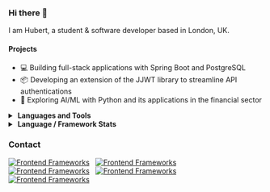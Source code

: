 ### Hi there 👋

I am Hubert, a student & software developer based in London, UK.

<!-- ## 🚀 What I'm Up To -->

#### Projects

- 💻 Building full-stack applications with Spring Boot and PostgreSQL
- 📦 Developing an extension of the JJWT library to streamline API authentications
- 🤖 Exploring AI/ML with Python and its applications in the financial sector

<!-- ## 💻 Tech Stack -->
<!-- https://github.com/inttter/md-badges -->
<!-- https://github.com/tandpfun/skill-icons -->
<!-- FORK: https://github.com/LelouchFR/skill-icons -->
<!-- https://github.com/Trixzyy/skill-icons-builder -->

<details closed>
  <summary><b>&nbsp;Languages&nbsp;and&nbsp;Tools</b></summary>
  <br/>

**Languages**

<img src="https://go-skill-icons.vercel.app/api/icons?i=go,js,ts,java,python,haskell,mysql,postgresql&titles=true" alt="Languages" height="35" style="margin-bottom:1rem" />

<!-- ![Languages](https://go-skill-icons.vercel.app/api/icons?i=js,ts,go,java,python,haskell&titles=true) -->

**Frameworks**

<img src="https://go-skill-icons.vercel.app/api/icons?i=react,tailwind,svelte,vitest,spring,nodejs,express&titles=true" alt="Languages" height="35" style="margin-bottom:1rem" />

<!-- **Backend:**

<img src="https://go-skill-icons.vercel.app/api/icons?i=,mysql,postgres,mongodb&titles=true" alt="Languages" height="35" style="margin-bottom:1rem" /> -->

<!-- ![Backend Frameworks](https://go-skill-icons.vercel.app/api/icons?i=spring,nodejs,express,socketio,mysql,postgres,mongodb&titles=true) -->

**Tools**

<img src="https://go-skill-icons.vercel.app/api/icons?i=aws,gcp,firebase,git,docker,postman,insomnia,vite,socketio&titles=true" alt="Languages" height="35" style="margin-bottom:1rem" />

<!-- ![Development Tools](https://go-skill-icons.vercel.app/api/icons?i=aws,gcp,firebase,git,docker,vite,vscode,idea&titles=true) -->

<!-- **Testing:** -->

<!-- <img src="https://go-skill-icons.vercel.app/api/icons?i=postman,insomnia,storybook,vitest,testinglibrary,ipfs&titles=true" alt="Languages" height="40" style="margin-bottom:1rem" /> -->

<!-- ![Development Tools](https://go-skill-icons.vercel.app/api/icons?i=postman,insomnia,storybook,vitest,testinglibrary,ipfs&titles=true) -->

</details>

<details closed>
  <summary><b>&nbsp;Language&nbsp;/&nbsp;Framework Stats</b></summary>
  <br/>
  <!-- <a href='https://profile.codersrank.io/user/gautamkrishnar/'>
  <img src='http://cr-skills-chart-widget.azurewebsites.net/api/api?username=gautamkrishnar&padding=30&skills=angular,batchfile,c,C%23,coffeescript,dart,go,html,json,java,javascript,less,mysql,php,pandas,perl,python,reactjs,scss,shell,svelte,swift,typescript,vue'>
  </a> -->

</details>

<!--
-   **Programming Languages**: JavaScript/TypeScript, Java, Go, Python
-   **Frontend Development**: React, Redux, React Query, Tailwind, Storybook
-   **Backend Development**: Spring Boot, Node.js, WebSockets
-   **Databases & Cloud**: MySQL, PostgreSQL, MongoDB, Google Cloud, Firebase
-   **Development Tools**: Git, Docker, Visual Paradigm, VS Code, IntelliJ IDEA
-   **Testing Tools & Frameworks**: Postman, Insomnia, JUnit, Mockito, Testcontainers, Vitest, React Testing Library

------

-   **Languages**:                    Java, Python, C++, JavaScript, TypeScript, HTML, CSS
-   **Technologies & Libraries**:     Spring Boot, React, Redux, React Query, Node.js, Express.js, WebSocket,
-   **Databases**:                    MySQL, PostgreSQL, MongoDB, Firebase Cloud
-   **Software & Tools**:             Git, Docker, UML, Visual Paradigm, VS Code, IntelliJ IDEA
-   **Testing**:                      Postman, Insomnia, JUnit, Mockito, Testcontainers, Vitest, React Testing Library, Storybook

------

## Links

<p align="left">
    <a href="https://www.hstoklosa.dev/">Portfolio</a>
    •
    <a href="https://www.linkedin.com/in/hubertstoklosa">LinkedIn</a>
    •
    <a href="https://twitter.com/exotic2137">X</a>
    •
    <a href="https://discord.com/users/527963473184030720">Discord</a>
  </p>
</p>
-->

### Contact

<!-- Check out my <a href="https://www.hstoklosa.dev/">portfolio</a> website! -->

[![Frontend Frameworks](https://go-skill-icons.vercel.app/api/icons?i=linkedin&titles=true)](https://www.linkedin.com/in/hubertstoklosa/)&nbsp;&nbsp;
[![Frontend Frameworks](https://go-skill-icons.vercel.app/api/icons?i=x&titles=true)](https://x.com/hyprxotic/)&nbsp;&nbsp;
[![Frontend Frameworks](https://go-skill-icons.vercel.app/api/icons?i=discord&titles=true)](https://discord.com/users/527963473184030720)&nbsp;&nbsp;
[![Frontend Frameworks](https://go-skill-icons.vercel.app/api/icons?i=dailydev&titles=true)](https://app.daily.dev/exotic)&nbsp;&nbsp;
[![Frontend Frameworks](https://go-skill-icons.vercel.app/api/icons?i=leetcode&titles=true)](https://leetcode.com/u/hstoklosa/)

<!-- <a href="https://www.linkedin.com/in/hubertstoklosa/" target="_blank">
    <img src="https://go-skill-icons.vercel.app/api/icons?i=linkedin&titles=true" alt="LinkedIn" height="45" />
</a>&nbsp;&nbsp;
<a href="https://x.com/hyprxotic/" target="_blank">
    <img src="https://go-skill-icons.vercel.app/api/icons?i=x&titles=true" alt="X" height="45" />
</a>&nbsp;&nbsp;
<a href="https://discord.com/users/527963473184030720" target="_blank">
    <img src="https://go-skill-icons.vercel.app/api/icons?i=discord&titles=true" alt="Discord" height="45" />
</a>&nbsp;&nbsp;
<a href="https://app.daily.dev/exotic" target="_blank">
    <img src="https://go-skill-icons.vercel.app/api/icons?i=dailydev&titles=true" alt="Daily.dev" height="45" />
</a>&nbsp;&nbsp;
<a href="https://leetcode.com/u/hstoklosa/" target="_blank">
    <img src="https://go-skill-icons.vercel.app/api/icons?i=leetcode&titles=true" alt="LeetCode" height="45" />
</a> -->
